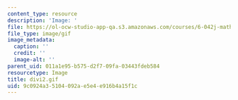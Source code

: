```yaml
---
content_type: resource
description: 'Image: '
file: https://ol-ocw-studio-app-qa.s3.amazonaws.com/courses/6-042j-mathematics-for-computer-science-spring-2015/9c0924a35104092ae5e4e916b4a15f1c_divi2.gif
file_type: image/gif
image_metadata:
  caption: ''
  credit: ''
  image-alt: ''
parent_uid: 011a1e95-b575-d2f7-09fa-03443fdeb584
resourcetype: Image
title: divi2.gif
uid: 9c0924a3-5104-092a-e5e4-e916b4a15f1c
---
```

